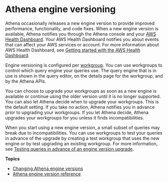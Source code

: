 # Athena engine versioning<a name="engine-versions"></a>

Athena occasionally releases a new engine version to provide improved performance, functionality, and code fixes\. When a new engine version is available, Athena notifies you through the Athena console and your [AWS Health Dashboard](https://aws.amazon.com/premiumsupport/technology/personal-health-dashboard/)\. Your AWS Health Dashboard notifies you about events that can affect your AWS services or account\. For more information about AWS Health Dashboard, see [Getting started with the AWS Health Dashboard](https://docs.aws.amazon.com/health/latest/ug/getting-started-phd.html)\.

Engine versioning is configured per [workgroup](manage-queries-control-costs-with-workgroups.md)\. You can use workgroups to control which query engine your queries use\. The query engine that is in use is shown in the query editor, on the details page for the workgroup, and by the Athena APIs\.

You can choose to upgrade your workgroups as soon as a new engine is available or continue using the older version until it is no longer supported\. You can also let Athena decide when to upgrade your workgroups\. This is the default setting\. If you take no action, Athena notifies you in advance prior to upgrading your workgroups\.  If you let Athena decide, Athena upgrades your workgroups for you unless it finds incompatibilities\.

When you start using a new engine version, a small subset of queries may break due to incompatibilities\. You can use workgroups to test your queries in advance of the upgrade by creating a test workgroup that uses the new engine or by test upgrading an existing workgroup\. For more information, see [Testing queries in advance of an engine version upgrade](engine-versions-changing.md#engine-versions-testing)\.

**Topics**
+ [Changing Athena engine versions](engine-versions-changing.md)
+ [Athena engine version reference](engine-versions-reference.md)